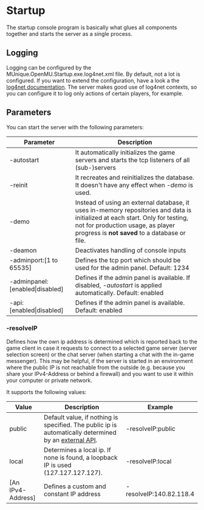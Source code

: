 ﻿# Startup

The startup console program is basically what glues all components together and starts the server as a single process.

## Logging

Logging can be configured by the MUnique.OpenMU.Startup.exe.log4net.xml file. By default, not a lot is configured.
If you want to extend the configuration, have a look a the [log4net documentation](https://logging.apache.org/log4net/release/manual/configuration.html).
The server makes good use of log4net contexts, so you can configure it to log only actions of certain players, for example.

## Parameters

You can start the server with the following parameters:

| Parameter   | Description       |
|-------------|-------------------|
| -autostart  | It automatically initializes the game servers and starts the tcp listeners of all (sub-)servers |
| -reinit     | It recreates and reinitializes the database. It doesn't have any effect when *-demo* is used. |
| -demo       | Instead of using an external database, it uses in-memory repositories and data is initialized at each start. Only for testing, not for production usage, as player progress is **not saved** to a database or file. |
| -deamon     | Deactivates handling of console inputs |
| -adminport:[1 to 65535] | Defines the tcp port which should be used for the admin panel. Default: 1234 |
| -adminpanel:[enabled\|disabled] | Defines if the admin panel is available. If disabled, *-autostart* is applied automatically. Default: enabled |
| -api:[enabled\|disabled] | Defines if the admin panel is available. Default: enabled |

### -resolveIP ###
Defines how the own ip address is determined which is reported back to the game client in case it requests to connect to a selected game server (server selection screen) or the chat server (when starting a chat with the in-game messenger).
This may be helpful, if the server is started in an environment where the public IP is not reachable from the outside (e.g. because you share your IPv4-Address or behind a firewall) and you want to use it within your computer or private network.

It supports the following values:

| Value  | Description  | Example |
|--------|--------------|---------|
| public | Default value, if nothing is specified. The public ip is automatically determined by an [external API](https://www.ipify.org/). | -resolveIP:public |
| local  | Determines a local ip. If none is found, a loopback IP is used (127.127.127.127). | -resolveIP:local |
| [An IPv4-Address] | Defines a custom and constant IP address| -resolveIP:140.82.118.4 |
